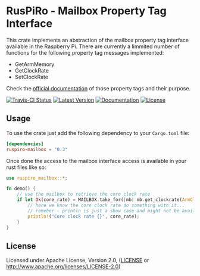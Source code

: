 # RusPiRo - Mailbox Property Tag Interface

This crate implements an abstraction of the mailbox property tag interface available in the Raspberry Pi.
There are currently a limmited number of functions for the following property tag messages implemented:
- GetArmMemory
- GetClockRate
- SetClockRate

Check the [official documentation](https://github.com/raspberrypi/firmware/wiki/Mailbox-property-interface) of those property tags and their purpose.

[![Travis-CI Status](https://api.travis-ci.org/RusPiRo/ruspiro-mailbox.svg?branch=master)](https://travis-ci.org/RusPiRo/ruspiro-mailbox)
[![Latest Version](https://img.shields.io/crates/v/ruspiro-mailbox.svg)](https://crates.io/crates/ruspiro-mailbox)
[![Documentation](https://docs.rs/ruspiro-mailbox/badge.svg)](https://docs.rs/ruspiro-mailbox)
[![License](https://img.shields.io/crates/l/ruspiro-mailbox.svg)](https://github.com/RusPiRo/ruspiro-mailbox#license)


## Usage

To use the crate just add the following dependency to your ``Cargo.toml`` file:
```toml
[dependencies]
ruspiro-mailbox = "0.3"
```

Once done the access to the mailbox interface access is available in your rust files like so:
```rust
use ruspiro_mailbox::*;

fn demo() {
    // use the mailbox to retrieve the core clock rate
    if let Ok(core_rate) = MAILBOX.take_for(|mb| mb.get_clockrate(ArmClockId::Core)) {
        // here we know the core clock rate do something with it...
        // remeber - println is just a show case and might not be available in bare metal environment
        println!("Core clock rate {}", core_rate);
    }
}
```

## License
Licensed under Apache License, Version 2.0, ([LICENSE](LICENSE) or http://www.apache.org/licenses/LICENSE-2.0)